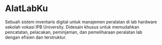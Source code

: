 # AlatLabKu
Sebuah sistem inventaris digital untuk manajemen peralatan di lab hardware sekolah vokasi IPB University. Didesain khusus untuk memudahkan pencatatan, pelacakan, peminjaman, dan pemeliharaan peralatan lab dengan efisien dan terstruktur.
